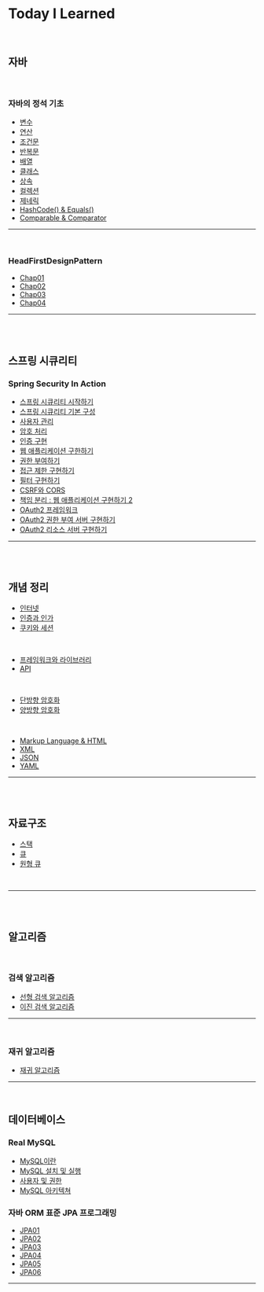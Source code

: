 # Today I Learned 


<br>

## 자바

<br>

### 자바의 정석 기초


- [변수](https://github.com/092600/TIL/blob/master/%EC%9E%90%EB%B0%94/%EC%9E%90%EB%B0%94%EC%9D%98%20%EC%A0%95%EC%84%9D%20%EA%B8%B0%EC%B4%88/%EB%B3%80%EC%88%98/%EB%B3%80%EC%88%98.md)
- [연산](https://github.com/092600/TIL/blob/master/%EC%9E%90%EB%B0%94/%EC%9E%90%EB%B0%94%EC%9D%98%20%EC%A0%95%EC%84%9D%20%EA%B8%B0%EC%B4%88/%EC%97%B0%EC%82%B0/%EC%97%B0%EC%82%B0.md)
- [조건문](https://github.com/092600/TIL/blob/master/%EC%9E%90%EB%B0%94/%EC%9E%90%EB%B0%94%EC%9D%98%20%EC%A0%95%EC%84%9D%20%EA%B8%B0%EC%B4%88/%EC%A1%B0%EA%B1%B4%EB%AC%B8/%EC%A1%B0%EA%B1%B4%EB%AC%B8.md)
- [반복문](https://github.com/092600/TIL/blob/master/%EC%9E%90%EB%B0%94/%EC%9E%90%EB%B0%94%EC%9D%98%20%EC%A0%95%EC%84%9D%20%EA%B8%B0%EC%B4%88/%EB%B0%98%EB%B3%B5%EB%AC%B8/%EB%B0%98%EB%B3%B5%EB%AC%B8.md)
- [배열](https://github.com/092600/TIL/blob/master/%EC%9E%90%EB%B0%94/%EC%9E%90%EB%B0%94%EC%9D%98%20%EC%A0%95%EC%84%9D%20%EA%B8%B0%EC%B4%88/%EB%B0%B0%EC%97%B4/%EB%B0%B0%EC%97%B4.md)
- [클래스](https://github.com/092600/TIL/blob/master/%EC%9E%90%EB%B0%94/%EC%9E%90%EB%B0%94%EC%9D%98%20%EC%A0%95%EC%84%9D%20%EA%B8%B0%EC%B4%88/%ED%81%B4%EB%9E%98%EC%8A%A4/%ED%81%B4%EB%9E%98%EC%8A%A4.md)
- [상속](https://github.com/092600/TIL/blob/master/%EC%9E%90%EB%B0%94/%EC%9E%90%EB%B0%94%EC%9D%98%20%EC%A0%95%EC%84%9D%20%EA%B8%B0%EC%B4%88/%EC%83%81%EC%86%8D/%EC%83%81%EC%86%8D.md)
- [컬렉션](https://github.com/092600/TIL/blob/master/%EC%9E%90%EB%B0%94/%EC%9E%90%EB%B0%94%EC%9D%98%20%EC%A0%95%EC%84%9D%20%EA%B8%B0%EC%B4%88/%EC%BB%AC%EB%A0%89%EC%85%98/%EC%BB%AC%EB%A0%89%EC%85%98.md)
- [제네릭](https://github.com/092600/TIL/tree/master/%EC%9E%90%EB%B0%94/%EC%9E%90%EB%B0%94%EC%9D%98%20%EC%A0%95%EC%84%9D%20%EA%B8%B0%EC%B4%88/%EC%A0%9C%EB%84%A4%EB%A6%AD/%EC%A0%9C%EB%84%A4%EB%A6%AD.md)
- [HashCode() & Equals()](https://github.com/092600/TIL/blob/master/%EC%9E%90%EB%B0%94/%EC%9E%90%EB%B0%94%EC%9D%98%20%EC%A0%95%EC%84%9D%20%EA%B8%B0%EC%B4%88/hashCode%EC%99%80%20equals/hashCode%EC%99%80%20equals.md)
- [Comparable & Comparator](https://github.com/092600/TIL/blob/master/%EC%9E%90%EB%B0%94/%EC%9E%90%EB%B0%94%EC%9D%98%20%EC%A0%95%EC%84%9D%20%EA%B8%B0%EC%B4%88/Comparable%EA%B3%BC%20Comparator/Comparable%EA%B3%BC%20Comparator.md)

---

<br>

### HeadFirstDesignPattern

- [Chap01](https://github.com/092600/TIL/blob/master/%EC%9E%90%EB%B0%94/HadFirstDesignPattern/chap01.md)
- [Chap02](https://github.com/092600/TIL/blob/master/%EC%9E%90%EB%B0%94/HadFirstDesignPattern/chap02.md)
- [Chap03](https://github.com/092600/TIL/blob/master/%EC%9E%90%EB%B0%94/HadFirstDesignPattern/chap03.md)
- [Chap04](https://github.com/092600/TIL/blob/master/%EC%9E%90%EB%B0%94/HadFirstDesignPattern/chap04/chap04.md)

--- 

<br>
<br>

## 스프링 시큐리티
### Spring Security In Action
- [스프링 시큐리티 시작하기](https://github.com/092600/TIL/blob/master/%EC%8A%A4%ED%94%84%EB%A7%81%20%EC%8B%9C%ED%81%90%EB%A6%AC%ED%8B%B0/chap_1/chap_1.md)
- [스프링 시큐리티 기본 구성](https://github.com/092600/TIL/blob/master/%EC%8A%A4%ED%94%84%EB%A7%81%20%EC%8B%9C%ED%81%90%EB%A6%AC%ED%8B%B0/chap_2/chap_2.md)
- [사용자 관리](https://github.com/092600/TIL/blob/master/%EC%8A%A4%ED%94%84%EB%A7%81%20%EC%8B%9C%ED%81%90%EB%A6%AC%ED%8B%B0/chap_3/chap_3.md)
- [암호 처리](https://github.com/092600/TIL/blob/master/%EC%8A%A4%ED%94%84%EB%A7%81%20%EC%8B%9C%ED%81%90%EB%A6%AC%ED%8B%B0/chap_4/chap_4.md)
- [인증 구현](https://github.com/092600/TIL/blob/master/%EC%8A%A4%ED%94%84%EB%A7%81%20%EC%8B%9C%ED%81%90%EB%A6%AC%ED%8B%B0/chap_5/chap_5.md)
- [웹 애플리케이션 구한하기](https://github.com/092600/TIL/blob/master/%EC%8A%A4%ED%94%84%EB%A7%81%20%EC%8B%9C%ED%81%90%EB%A6%AC%ED%8B%B0/chap_6/chap_6.md)
- [권한 부여하기](https://github.com/092600/TIL/blob/master/%EC%8A%A4%ED%94%84%EB%A7%81%20%EC%8B%9C%ED%81%90%EB%A6%AC%ED%8B%B0/chap_7/chap_7.md)
- [접근 제한 구현하기](https://github.com/092600/TIL/blob/master/%EC%8A%A4%ED%94%84%EB%A7%81%20%EC%8B%9C%ED%81%90%EB%A6%AC%ED%8B%B0/chap_8/chap_8.md)
- [필터 구현하기](https://github.com/092600/TIL/blob/master/%EC%8A%A4%ED%94%84%EB%A7%81%20%EC%8B%9C%ED%81%90%EB%A6%AC%ED%8B%B0/chap_9/chap_9.md)
- [CSRF와 CORS](https://github.com/092600/TIL/blob/master/%EC%8A%A4%ED%94%84%EB%A7%81%20%EC%8B%9C%ED%81%90%EB%A6%AC%ED%8B%B0/chap_10/chap_10.md)
- [책임 분리 : 웹 애플리케이션 구현하기 2](https://github.com/092600/TIL/blob/master/%EC%8A%A4%ED%94%84%EB%A7%81%20%EC%8B%9C%ED%81%90%EB%A6%AC%ED%8B%B0/chap_11/chap_11.md)
- [OAuth2 프레임워크](https://github.com/092600/TIL/blob/master/%EC%8A%A4%ED%94%84%EB%A7%81%20%EC%8B%9C%ED%81%90%EB%A6%AC%ED%8B%B0/chap_12/chap_12.md)
- [OAuth2 권한 부여 서버 구현하기](https://github.com/092600/TIL/blob/master/%EC%8A%A4%ED%94%84%EB%A7%81%20%EC%8B%9C%ED%81%90%EB%A6%AC%ED%8B%B0/chap_13/chap_13.md)
- [OAuth2 리소스 서버 구현하기](https://github.com/092600/TIL/blob/master/%EC%8A%A4%ED%94%84%EB%A7%81%20%EC%8B%9C%ED%81%90%EB%A6%AC%ED%8B%B0/chap_14/chap_14.md)
---

<br>
<br>

## 개념 정리
- [인터넷](https://github.com/092600/TIL/blob/master/%EA%B0%9C%EB%85%90%EC%A0%95%EB%A6%AC/인터넷/%EC%9D%B8%ED%84%B0%EB%84%B7.md)
- [인증과 인가](https://github.com/092600/TIL/blob/master/%EA%B0%9C%EB%85%90%EC%A0%95%EB%A6%AC/인증과%20인가/%EC%9D%B8%EC%A6%9D%EA%B3%BC%20%EC%9D%B8%EA%B0%80.md)
- [쿠키와 세션](https://github.com/092600/TIL/blob/master/%EA%B0%9C%EB%85%90%EC%A0%95%EB%A6%AC/%EC%BF%A0%ED%82%A4%EC%99%80%20%EC%84%B8%EC%85%98%20with%20HttpSession/Cookie%20and%20Session%20with%20HttpSession.md)

<br>

- [프레임워크와 라이브러리](https://github.com/092600/TIL/tree/master/%EA%B0%9C%EB%85%90%EC%A0%95%EB%A6%AC/%ED%94%84%EB%A0%88%EC%9E%84%EC%9B%8C%ED%81%AC%EC%99%80%20%EB%9D%BC%EC%9D%B4%EB%B8%8C%EB%9F%AC%EB%A6%AC/%ED%94%84%EB%A0%88%EC%9E%84%EC%9B%8C%ED%81%AC%EC%99%80%20%EB%9D%BC%EC%9D%B4%EB%B8%8C%EB%9F%AC%EB%A6%AC.md)
- [API](https://github.com/092600/TIL/tree/master/%EA%B0%9C%EB%85%90%EC%A0%95%EB%A6%AC/API/API.md)

<br>

- [단방향 암호화](https://github.com/092600/TIL/blob/master/%EA%B0%9C%EB%85%90%EC%A0%95%EB%A6%AC/%EB%8B%A8%EB%B0%A9%ED%96%A5%20%EC%95%94%ED%98%B8%ED%99%94/%EB%8B%A8%EB%B0%A9%ED%96%A5%20%EC%95%94%ED%98%B8%ED%99%94.md)
- [양방향 암호화](https://github.com/092600/TIL/tree/master/%EA%B0%9C%EB%85%90%EC%A0%95%EB%A6%AC/%EC%96%91%EB%B0%A9%ED%96%A5%20%EC%95%94%ED%98%B8%ED%99%94/%EC%96%91%EB%B0%A9%ED%96%A5%20%EC%95%94%ED%98%B8%ED%99%94.md)

<br>

- [Markup Language & HTML](https://github.com/092600/TIL/blob/master/%EA%B0%9C%EB%85%90%EC%A0%95%EB%A6%AC/Markup%20Language/Markup%20Language.md)
- [XML](https://github.com/092600/TIL/blob/master/%EA%B0%9C%EB%85%90%EC%A0%95%EB%A6%AC/XML/XML.md)
- [JSON](https://github.com/092600/TIL/tree/master/%EA%B0%9C%EB%85%90%EC%A0%95%EB%A6%AC/JSON/JSON.md)
- [YAML](https://github.com/092600/TIL/blob/master/%EA%B0%9C%EB%85%90%EC%A0%95%EB%A6%AC/YAML/YAML.md)


---

<br>
<br>

## 자료구조

- [스택](https://github.com/092600/TIL/blob/master/%EC%9E%90%EB%A3%8C%EA%B5%AC%EC%A1%B0/%EC%8A%A4%ED%83%9D/%EC%8A%A4%ED%83%9D.md)
- [큐](https://github.com/092600/TIL/blob/master/%EC%9E%90%EB%A3%8C%EA%B5%AC%EC%A1%B0/%ED%81%90/%ED%81%90.md)
- [원형 큐](https://github.com/092600/TIL/blob/master/%EC%9E%90%EB%A3%8C%EA%B5%AC%EC%A1%B0/%EC%9B%90%ED%98%95%ED%81%90/%EC%9B%90%ED%98%95%ED%81%90.md)

<br>

---

<br>
<br>

## 알고리즘

<br>

### 검색 알고리즘

- [선형 검색 알고리즘](https://github.com/092600/TIL/blob/master/%EC%95%8C%EA%B3%A0%EB%A6%AC%EC%A6%98/%EA%B2%80%EC%83%89%20%EC%95%8C%EA%B3%A0%EB%A6%AC%EC%A6%98/%EC%84%A0%ED%98%95%20%EA%B2%80%EC%83%89%20%EC%95%8C%EA%B3%A0%EB%A6%AC%EC%A6%98.md)
- [이진 검색 알고리즘](https://github.com/092600/TIL/blob/master/%EC%95%8C%EA%B3%A0%EB%A6%AC%EC%A6%98/%EA%B2%80%EC%83%89%20%EC%95%8C%EA%B3%A0%EB%A6%AC%EC%A6%98/%EC%9D%B4%EC%A7%84%20%EA%B2%80%EC%83%89%20%EC%95%8C%EA%B3%A0%EB%A6%AC%EC%A6%98.md)

---
<br>


### 재귀 알고리즘
- [재귀 알고리즘](https://github.com/092600/TIL/blob/master/%EC%95%8C%EA%B3%A0%EB%A6%AC%EC%A6%98/%EC%9E%AC%EA%B7%80%20%EC%95%8C%EA%B3%A0%EB%A6%AC%EC%A6%98/%EC%9E%AC%EA%B7%80%20%EC%95%8C%EA%B3%A0%EB%A6%AC%EC%A6%98.md)

---

<br>

## 데이터베이스
### Real MySQL 
- [MySQL이란](https://github.com/092600/TIL/blob/master/%EB%8D%B0%EC%9D%B4%ED%84%B0%EB%B2%A0%EC%9D%B4%EC%8A%A4/RealMySQL/Chap1/chap1.md)
- [MySQL 설치 및 실행](https://github.com/092600/TIL/blob/master/%EB%8D%B0%EC%9D%B4%ED%84%B0%EB%B2%A0%EC%9D%B4%EC%8A%A4/RealMySQL/Chap2/chap2.md)
- [사용자 및 권한](https://github.com/092600/TIL/blob/master/%EB%8D%B0%EC%9D%B4%ED%84%B0%EB%B2%A0%EC%9D%B4%EC%8A%A4/RealMySQL/Chap3/chap3.md)
- [MySQL 아키텍쳐](https://github.com/092600/TIL/blob/master/%EB%8D%B0%EC%9D%B4%ED%84%B0%EB%B2%A0%EC%9D%B4%EC%8A%A4/RealMySQL/Chap4/chap4.md)

### 자바 ORM 표준 JPA 프로그래밍
- [JPA01](https://github.com/092600/TIL/blob/master/JPA/JPA01.md)
- [JPA02](https://github.com/092600/TIL/blob/master/JPA/JPA02.md)
- [JPA03](https://github.com/092600/TIL/blob/master/JPA/JPA03.md)
- [JPA04](https://github.com/092600/TIL/blob/master/JPA/JPA04.md)
- [JPA05](https://github.com/092600/TIL/blob/master/JPA/JPA05.md)
- [JPA06](https://github.com/092600/TIL/blob/master/JPA/JPA06.md)
---
